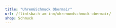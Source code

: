 ```yaml
---
title: "Uhren&Schmuck Obermair"
url: /flintsbach-am-inn/uhrenundschmuck-obermair/
shop: Schmuck
---
```

